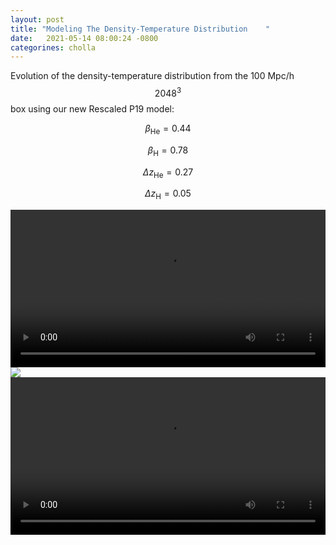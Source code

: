 ```yaml
---
layout: post
title: "Modeling The Density-Temperature Distribution    "
date:   2021-05-14 08:00:24 -0800
categorines: cholla
---
```



Evolution of the density-temperature distribution from the 100 Mpc/h $$2048^3$$ box using  our  new Rescaled P19 model:

$$\beta_{\mathrm{He}} = 0.44 $$

$$\beta_{\mathrm{H}} = 0.78 $$

$$\Delta z_{\mathrm{He}} = 0.27$$

$$\Delta z_{\mathrm{H}} = 0.05 $$
 
<div style="text-align: center">
<video src="{{ site.url }}assets/videos/phase_diagram_rescaled_P19.mp4" width="100%"  height="auto" controls preload> </video>
</div>


<img src="{{ site.url }}assets/images/pd_fit_55.png">



<div style="text-align: center">
<video src="{{ site.url }}assets/videos/phase_diagram_rescaled_P19_fit.mp4" width="100%"  height="auto" controls preload> </video>
</div>

